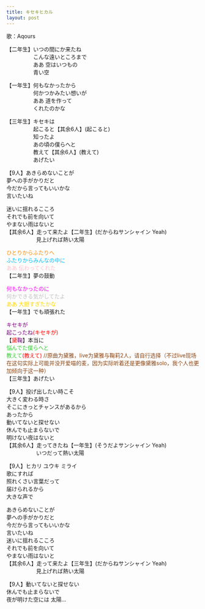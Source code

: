 ```yaml
---
title: キセキヒカル
layout: post
---
```

歌：Aqours

<p>【二年生】いつの間にか来たね<br />
　　　　　こんな遠いところまで<br />
　　　　　ああ 空はいつもの<br />
　　　　　青い空</p>

<p>【一年生】何もなかったから<br />
　　　　　何かつかみたい想いが<br />
　　　　　ああ 道を作って<br />
　　　　　くれたのかな</p>

<p>【三年生】キセキは<br />
　　　　　起こると【其余6人】(起こると)<br />
　　　　　知ったよ<br />
　　　　　あの頃の僕らへと<br />
　　　　　教えて【其余6人】(教えて)<br />
　　　　　あげたい</p>

<p>【9人】あきらめないことが<br />
夢への手がかりだと<br />
今だから言ってもいいかな<br />
言いたいね</p>

<p>迷いに揺れるこころ<br />
それでも前を向いて<br />
やまない雨はないと<br />
【其余6人】走って来たよ【二年生】(だからねサンシャイン Yeah)<br />
　　　　　&nbsp;&nbsp;見上げれば熱い太陽</p>

<p><font color="darkorange">ひとりからふたりへ</font><br />
<font color="deepskyblue">ふたりからみんなの中に</font><br />
<font color="pink">ああ 伝わってくれた</font><br />
【二年生】夢の鼓動</p>

<p><font color="magenta">何もなかったのに</font><br />
<font color="silver">何かできる気がしてたよ</font><br />
<font color="gold">ああ 大胆すぎたかな</font><br />
【一年生】でも頑張れた</p>

<p><font color="purple">キセキが<br />
起こったね</font><font color="red">(キセキが)</font><br />
【<font color="red">黛</font><font color="purple">鞠</font>】本当に<br />
<font color="limegreen">悩んでた僕らへと<br />
教えて</font><font color="red">(教えて)</font> <font color="saddlebrown">//原曲为黛雅，live为黛雅与鞠莉2人，请自行选择（不过live现场在这句实际上可能并没开爱喵的麦，因为实际听着还是更像黛雅solo，我个人也更加倾向于这一种）</font><br />
【三年生】あげたい</p>

<p>【9人】投げ出したい時こそ<br />
大きく変わる時さ<br />
そこにきっとチャンスがあるから<br />
あったから<br />
動いてないと探せない<br />
休んでも止まらないで<br />
明けない夜はないと<br />
【其余6人】走ってきたね【一年生】(そうだよサンシャイン Yeah)<br />
　　　　　&nbsp;&nbsp;いつだって熱い太陽</p>

<p>【9人】ヒカリ ユウキ ミライ<br />
歌にすれば<br />
照れくさい言葉だって<br />
届けられるから<br />
大きな声で</p>

<p>あきらめないことが<br />
夢への手がかりだと<br />
今だから言ってもいいかな<br />
言いたいね<br />
迷いに揺れるこころ<br />
それでも前を向いて<br />
やまない雨はないと<br />
【其余6人】走って来たよ【三年生】(だからねサンシャイン Yeah)<br />
　　　　　&nbsp;&nbsp;見上げれば熱い太陽</p>

<p>【9人】動いてないと探せない<br />
休んでも止まらないで<br />
夜が明けた空には 太陽…</p>